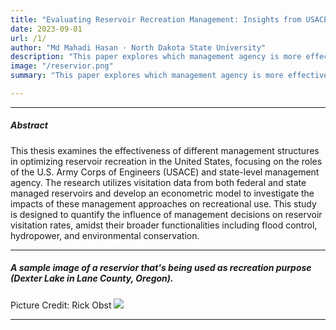 ```yaml
---
title: "Evaluating Reservoir Recreation Management: Insights from USACE and StateLevel Data (Master’s Thesis) ."
date: 2023-09-01
url: /1/
author: "Md Mahadi Hasan · North Dakota State University"
description: "This paper explores which management agency is more effective in managing reservior for recreation purpose"
image: "/reservior.png"
summary: "This paper explores which management agency is more effective in managing reservior for recreation purpose."

---
```

---

##### Abstract

This thesis examines the effectiveness of different management structures in
optimizing reservoir recreation in the United States, focusing on the roles of the U.S. Army
Corps of Engineers (USACE) and state-level management agency. The research utilizes
visitation data from both federal and state managed reservoirs and develop an econometric
model to investigate the impacts of these management approaches on recreational use.
This study is designed to quantify the influence of management decisions on reservoir
visitation rates, amidst their broader functionalities including flood control, hydropower,
and environmental conservation.

---

##### A sample image of a reservior that's being used as recreation purpose (Dexter Lake in Lane County, Oregon).
Picture Credit: Rick Obst
![](/reservior.png)

---



